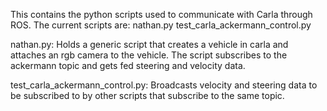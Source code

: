 This contains the python scripts used to communicate with Carla through ROS.
The current scripts are:
nathan.py
test_carla_ackermann_control.py

nathan.py: Holds a generic script that creates a vehicle in carla and attaches an rgb camera to the vehicle. The script subscribes to the ackermann topic and gets fed steering and velocity data.

test_carla_ackermann_control.py: Broadcasts velocity and steering data to be subscribed to by other scripts that subscribe to the same topic.


